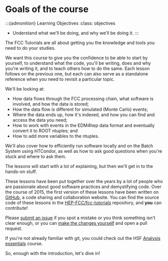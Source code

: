 # Goals of the course

:::{admonition} Learning Objectives
:class: objectives

* Understand what we'll be doing, and why we'll be doing it.
:::


The FCC Tutorials are all about getting you the knowledge and tools you need to
do your studies.

We want this course to give you the confidence to be able to start by yourself,
to understand what the code, you'll be writing, does and why you're writing it,
and to teach others how to do the same.
Each lesson follows on the previous one, but each can also serve as a standalone
reference when you need to revisit a particular topic.

We'll be looking at:

* How data flows through the FCC processing chain, what software is involved,
  and how the data is stored;
* How the data flow is different for simulated (Monte Carlo) events;
* Where the data ends up, how it's indexed, and how you can find and access the
  data you need;
* How to work with events in the EDM4hep data format and eventually convert it
  to ROOT ntuples; and
* How to add more variables to the ntuples.

We'll also cover how to efficiently run software locally and on the Batch System
using HTCondor, as well as how to ask good questions when you're stuck and where
to ask them.

The lessons will start with a lot of explaining, but then we'll get in to the
hands-on stuff.

These lessons have been put together over the years by a lot of people who are
passionate about good software practices and demystifying code.
Over the course of 2015, the first version of these lessons have been written on
[GitHub][github], a code sharing and collaboration website. You can find the
source code of these lessons in the [HEP-FCC/fcc-tutorials][fcc-tutorials]
repository, and __you__ can contribute!

Please [submit an issue][fcc-tutorials-issues] if you spot a mistake or you
think something isn't clear enough, or you can
[make the changes yourself](contributing-lesson) and open a pull request.

If you're not already familiar with git, you could check out the HSF
[Analysis essentials][analysis-essentials] course.

So, enough with the introduction, let's dive in!


[github]: https://github.com/
[fcc-tutorials]: https://github.com/hep-fcc/fcc-tutorials/
[fcc-tutorials-issues]: https://github.com/hep-fcc/fcc-tutorials/issues/
[analysis-essentials]: https://hsf-training.github.io/analysis-essentials/
